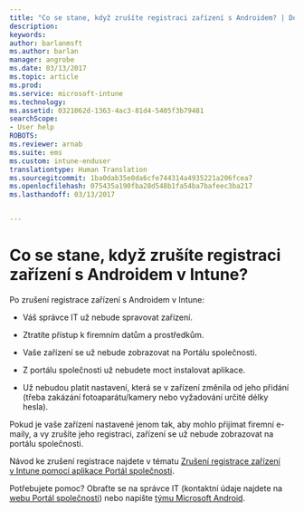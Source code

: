 ```yaml
---
title: "Co se stane, když zrušíte registraci zařízení s Androidem? | Dokumentace Microsoftu"
description: 
keywords: 
author: barlanmsft
ms.author: barlan
manager: angrobe
ms.date: 03/13/2017
ms.topic: article
ms.prod: 
ms.service: microsoft-intune
ms.technology: 
ms.assetid: 0321062d-1363-4ac3-81d4-5405f3b79481
searchScope:
- User help
ROBOTS: 
ms.reviewer: arnab
ms.suite: ems
ms.custom: intune-enduser
translationtype: Human Translation
ms.sourcegitcommit: 1ba0dab35e0da6cfe744314a4935221a206fcea7
ms.openlocfilehash: 075435a190fba28d548b1fa54ba7bafeec3ba217
ms.lasthandoff: 03/13/2017


---
```



# <a name="what-happens-if-you-unenroll-your-android-device-from-intune"></a>Co se stane, když zrušíte registraci zařízení s Androidem v Intune?

Po zrušení registrace zařízení s Androidem v Intune:

-   Váš správce IT už nebude spravovat zařízení.

-    Ztratíte přístup k firemním datům a prostředkům.

-   Vaše zařízení se už nebude zobrazovat na Portálu společnosti.

-   Z portálu společnosti už nebudete moct instalovat aplikace.

-   Už nebudou platit nastavení, která se v zařízení změnila od jeho přidání (třeba zakázání fotoaparátu/kamery nebo vyžadování určité délky hesla).

Pokud je vaše zařízení nastavené jenom tak, aby mohlo přijímat firemní e-maily, a vy zrušíte jeho registraci, zařízení se už nebude zobrazovat na portálu společnosti.

Návod ke zrušení registrace najdete v tématu [Zrušení registrace zařízení v Intune pomocí aplikace Portál společnosti](unenroll-your-device-from-intune-android.md).

Potřebujete pomoc? Obraťte se na správce IT (kontaktní údaje najdete na [webu Portál společnosti](http://portal.manage.microsoft.com)) nebo napište <a href="mailto:wintunedroidfbk@microsoft.com?subject=I have questions about unenrolling my Android device&body=Describe the issue you're experiencing here.">týmu Microsoft Android</a>.

